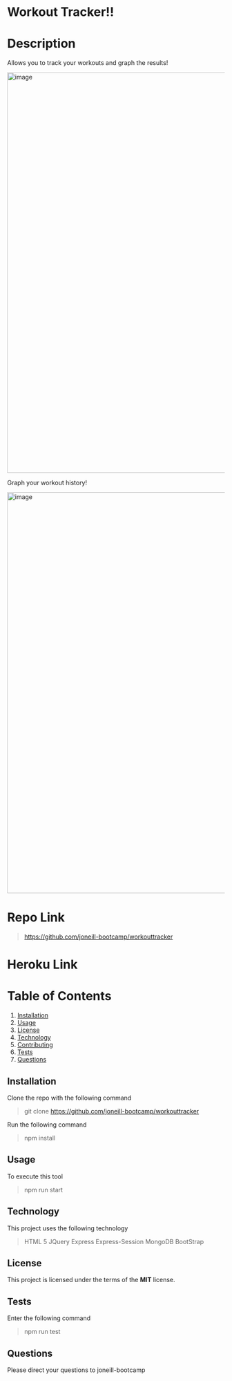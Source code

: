 # Workout Tracker!!

# Description

Allows you to track your workouts and graph the results!

<img width="927" alt="image" src="https://user-images.githubusercontent.com/59762660/84279764-c6079680-ab79-11ea-8a15-25940648f075.png">

Graph your workout history!

<img width="928" alt="image" src="https://user-images.githubusercontent.com/59762660/84279967-ffd89d00-ab79-11ea-9b1c-46e4a8abff93.png">

# Repo Link

> https://github.com/joneill-bootcamp/workouttracker

# Heroku Link

>

# Table of Contents

1. [Installation](##Installation)
2. [Usage](##Usage)
3. [License](##License)
4. [Technology](##Technology)
5. [Contributing](##Contributing)
6. [Tests](##Tests)
7. [Questions](##Questions)

## Installation

Clone the repo with the following command

> git clone https://github.com/joneill-bootcamp/workouttracker

Run the following command

> npm install

## Usage

To execute this tool

> npm run start

## Technology

This project uses the following technology

> HTML 5
> JQuery
> Express
> Express-Session
> MongoDB
> BootStrap

## License

This project is licensed under the terms of the **MIT** license.

## Tests

Enter the following command

> npm run test

## Questions

Please direct your questions to joneill-bootcamp
